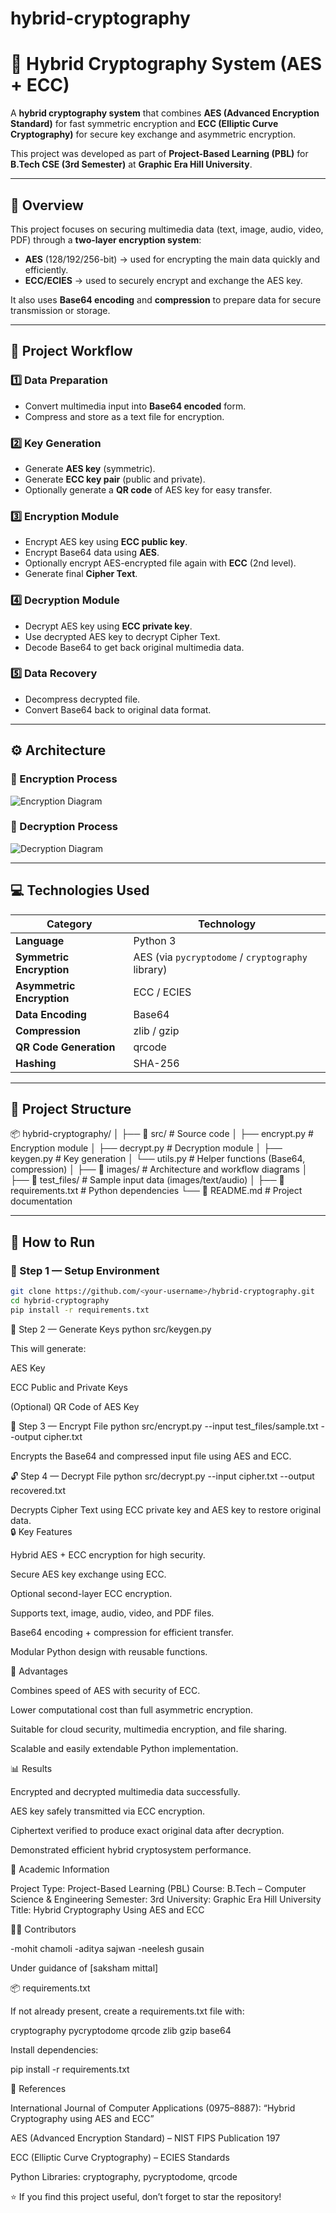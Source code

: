 # hybrid-cryptography
# 🔐 Hybrid Cryptography System (AES + ECC)

A **hybrid cryptography system** that combines **AES (Advanced Encryption Standard)** for fast symmetric encryption and **ECC (Elliptic Curve Cryptography)** for secure key exchange and asymmetric encryption.

This project was developed as part of **Project-Based Learning (PBL)** for **B.Tech CSE (3rd Semester)** at **Graphic Era Hill University**.

---

## 🧠 Overview

This project focuses on securing multimedia data (text, image, audio, video, PDF) through a **two-layer encryption system**:
- **AES** (128/192/256-bit) → used for encrypting the main data quickly and efficiently.  
- **ECC/ECIES** → used to securely encrypt and exchange the AES key.  

It also uses **Base64 encoding** and **compression** to prepare data for secure transmission or storage.

---

## 🧩 Project Workflow

### **1️⃣ Data Preparation**
- Convert multimedia input into **Base64 encoded** form.  
- Compress and store as a text file for encryption.

### **2️⃣ Key Generation**
- Generate **AES key** (symmetric).  
- Generate **ECC key pair** (public and private).  
- Optionally generate a **QR code** of AES key for easy transfer.

### **3️⃣ Encryption Module**
- Encrypt AES key using **ECC public key**.  
- Encrypt Base64 data using **AES**.  
- Optionally encrypt AES-encrypted file again with **ECC** (2nd level).  
- Generate final **Cipher Text**.

### **4️⃣ Decryption Module**
- Decrypt AES key using **ECC private key**.  
- Use decrypted AES key to decrypt Cipher Text.  
- Decode Base64 to get back original multimedia data.

### **5️⃣ Data Recovery**
- Decompress decrypted file.  
- Convert Base64 back to original data format.

---

## ⚙️ Architecture

### 🔸 Encryption Process
![Encryption Diagram](./images/encryption_process.jpg)

### 🔸 Decryption Process
![Decryption Diagram](./images/decryption_process.jpg)

---

## 💻 Technologies Used

| Category | Technology |
|-----------|-------------|
| **Language** | Python 3 |
| **Symmetric Encryption** | AES (via `pycryptodome` / `cryptography` library) |
| **Asymmetric Encryption** | ECC / ECIES |
| **Data Encoding** | Base64 |
| **Compression** | zlib / gzip |
| **QR Code Generation** | qrcode |
| **Hashing** | SHA-256 |

---

## 📂 Project Structure

📦 hybrid-cryptography/
│
├── 📁 src/ # Source code
│ ├── encrypt.py # Encryption module
│ ├── decrypt.py # Decryption module
│ ├── keygen.py # Key generation
│ └── utils.py # Helper functions (Base64, compression)
│
├── 📁 images/ # Architecture and workflow diagrams
│
├── 📁 test_files/ # Sample input data (images/text/audio)
│
├── 📄 requirements.txt # Python dependencies
└── 📄 README.md # Project documentation        

 
---

## 🚀 How to Run

### 🧩 Step 1 — Setup Environment
```bash
git clone https://github.com/<your-username>/hybrid-cryptography.git
cd hybrid-cryptography
pip install -r requirements.txt
```
🔑 Step 2 — Generate Keys
python src/keygen.py


This will generate:

AES Key

ECC Public and Private Keys

(Optional) QR Code of AES Key

🔐 Step 3 — Encrypt File
python src/encrypt.py --input test_files/sample.txt --output cipher.txt


Encrypts the Base64 and compressed input file using AES and ECC.

🔓 Step 4 — Decrypt File
python src/decrypt.py --input cipher.txt --output recovered.txt


Decrypts Cipher Text using ECC private key and AES key to restore original data.   
🔒 Key Features

Hybrid AES + ECC encryption for high security.

Secure AES key exchange using ECC.

Optional second-layer ECC encryption.

Supports text, image, audio, video, and PDF files.

Base64 encoding + compression for efficient transfer.

Modular Python design with reusable functions.

🧠 Advantages

Combines speed of AES with security of ECC.

Lower computational cost than full asymmetric encryption.

Suitable for cloud security, multimedia encryption, and file sharing.

Scalable and easily extendable Python implementation.

📊 Results

Encrypted and decrypted multimedia data successfully.

AES key safely transmitted via ECC encryption.

Ciphertext verified to produce exact original data after decryption.

Demonstrated efficient hybrid cryptosystem performance.

🏫 Academic Information

Project Type: Project-Based Learning (PBL)
Course: B.Tech – Computer Science & Engineering
Semester: 3rd
University: Graphic Era Hill University
Title: Hybrid Cryptography Using AES and ECC

👨‍💻 Contributors

-mohit chamoli
-aditya sajwan
-neelesh gusain

Under guidance of [saksham mittal]

📦 requirements.txt

If not already present, create a requirements.txt file with:

cryptography
pycryptodome
qrcode
zlib
gzip
base64


Install dependencies:

pip install -r requirements.txt

🧾 References

International Journal of Computer Applications (0975–8887): “Hybrid Cryptography using AES and ECC”

AES (Advanced Encryption Standard) – NIST FIPS Publication 197

ECC (Elliptic Curve Cryptography) – ECIES Standards

Python Libraries: cryptography, pycryptodome, qrcode

⭐ If you find this project useful, don’t forget to star the repository!
